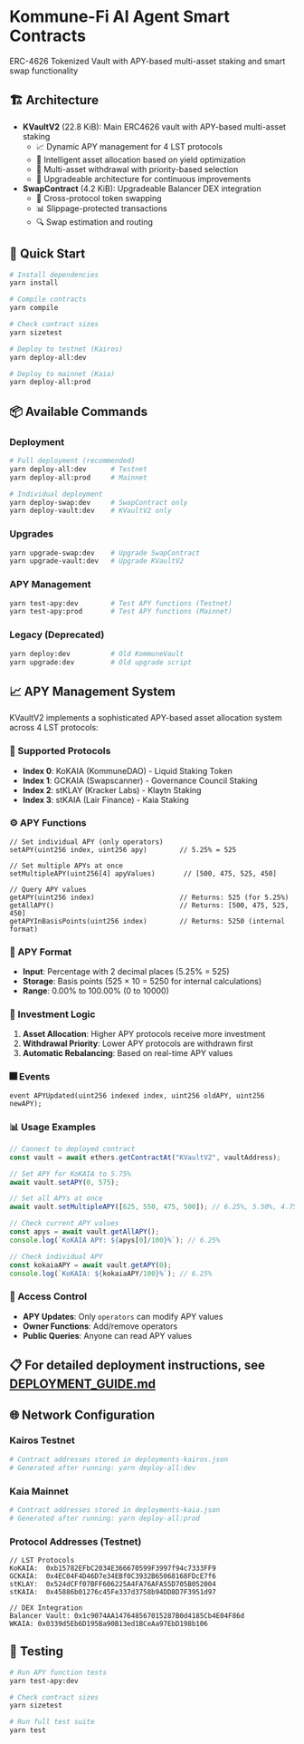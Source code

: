 # Kommune-Fi AI Agent Smart Contracts

ERC-4626 Tokenized Vault with APY-based multi-asset staking and smart swap functionality

## 🏗️ Architecture

- **KVaultV2** (22.8 KiB): Main ERC4626 vault with APY-based multi-asset staking
  - 📈 Dynamic APY management for 4 LST protocols
  - 🔄 Intelligent asset allocation based on yield optimization
  - 🔁 Multi-asset withdrawal with priority-based selection
  - 🛜 Upgradeable architecture for continuous improvements
- **SwapContract** (4.2 KiB): Upgradeable Balancer DEX integration
  - 🔄 Cross-protocol token swapping
  - 📊 Slippage-protected transactions
  - 🔍 Swap estimation and routing

## 🚀 Quick Start

```bash
# Install dependencies
yarn install

# Compile contracts
yarn compile

# Check contract sizes
yarn sizetest

# Deploy to testnet (Kairos)
yarn deploy-all:dev

# Deploy to mainnet (Kaia)
yarn deploy-all:prod
```

## 📦 Available Commands

### Deployment
```bash
# Full deployment (recommended)
yarn deploy-all:dev      # Testnet
yarn deploy-all:prod     # Mainnet

# Individual deployment
yarn deploy-swap:dev     # SwapContract only
yarn deploy-vault:dev    # KVaultV2 only
```

### Upgrades
```bash
yarn upgrade-swap:dev    # Upgrade SwapContract
yarn upgrade-vault:dev   # Upgrade KVaultV2
```

### APY Management
```bash
yarn test-apy:dev        # Test APY functions (Testnet)
yarn test-apy:prod       # Test APY functions (Mainnet)
```

### Legacy (Deprecated)
```bash
yarn deploy:dev          # Old KommuneVault
yarn upgrade:dev         # Old upgrade script
```

## 📈 APY Management System

KVaultV2 implements a sophisticated APY-based asset allocation system across 4 LST protocols:

### 🎨 Supported Protocols
- **Index 0**: KoKAIA (KommuneDAO) - Liquid Staking Token
- **Index 1**: GCKAIA (Swapscanner) - Governance Council Staking
- **Index 2**: stKLAY (Kracker Labs) - Klaytn Staking
- **Index 3**: stKAIA (Lair Finance) - Kaia Staking

### ⚙️ APY Functions

```solidity
// Set individual APY (only operators)
setAPY(uint256 index, uint256 apy)        // 5.25% = 525

// Set multiple APYs at once
setMultipleAPY(uint256[4] apyValues)       // [500, 475, 525, 450]

// Query APY values
getAPY(uint256 index)                     // Returns: 525 (for 5.25%)
getAllAPY()                               // Returns: [500, 475, 525, 450]
getAPYInBasisPoints(uint256 index)        // Returns: 5250 (internal format)
```

### 📀 APY Format
- **Input**: Percentage with 2 decimal places (5.25% = 525)
- **Storage**: Basis points (525 × 10 = 5250 for internal calculations)
- **Range**: 0.00% to 100.00% (0 to 10000)

### 🔄 Investment Logic
1. **Asset Allocation**: Higher APY protocols receive more investment
2. **Withdrawal Priority**: Lower APY protocols are withdrawn first
3. **Automatic Rebalancing**: Based on real-time APY values

### 🎆 Events
```solidity
event APYUpdated(uint256 indexed index, uint256 oldAPY, uint256 newAPY);
```

### 📊 Usage Examples

```javascript
// Connect to deployed contract
const vault = await ethers.getContractAt("KVaultV2", vaultAddress);

// Set APY for KoKAIA to 5.75%
await vault.setAPY(0, 575);

// Set all APYs at once
await vault.setMultipleAPY([625, 550, 475, 500]); // 6.25%, 5.50%, 4.75%, 5.00%

// Check current APY values
const apys = await vault.getAllAPY();
console.log(`KoKAIA APY: ${apys[0]/100}%`); // 6.25%

// Check individual APY
const kokaiaAPY = await vault.getAPY(0);
console.log(`KoKAIA: ${kokaiaAPY/100}%`); // 6.25%
```

### 🔑 Access Control
- **APY Updates**: Only `operators` can modify APY values
- **Owner Functions**: Add/remove operators
- **Public Queries**: Anyone can read APY values

## 📋 For detailed deployment instructions, see [DEPLOYMENT_GUIDE.md](./DEPLOYMENT_GUIDE.md)

## 🌐 Network Configuration

### Kairos Testnet
```bash
# Contract addresses stored in deployments-kairos.json
# Generated after running: yarn deploy-all:dev
```

### Kaia Mainnet
```bash
# Contract addresses stored in deployments-kaia.json  
# Generated after running: yarn deploy-all:prod
```

### Protocol Addresses (Testnet)
```solidity
// LST Protocols
KoKAIA:  0xb15782EFbC2034E366670599F3997f94c7333FF9
GCKAIA:  0x4EC04F4D46D7e34EBf0C3932B65068168FDcE7f6
stKLAY:  0x524dCFf07BFF606225A4FA76AFA55D705B052004
stKAIA:  0x45886b01276c45Fe337d3758b94DD8D7F3951d97

// DEX Integration
Balancer Vault: 0x1c9074AA147648567015287B0d4185Cb4E04F86d
WKAIA: 0x0339d5Eb6D195Ba90B13ed1BCeAa97EbD198b106
```

## 🧪 Testing

```bash
# Run APY function tests
yarn test-apy:dev

# Check contract sizes
yarn sizetest

# Run full test suite
yarn test
```